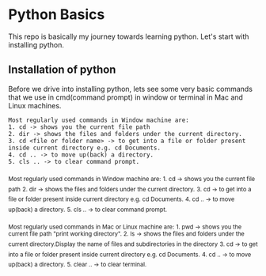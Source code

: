 # Python Basics

This repo is basically my journey towards learning python.
Let's start with installing python.

## **Installation of python**
Before we drive into installing python, lets see some very basic commands that we use in cmd(command prompt) in window or terminal in Mac and Linux machines.

    Most regularly used commands in Window machine are:
    1. cd -> shows you the current file path
    2. dir -> shows the files and folders under the current directory.
    3. cd <file or folder name> -> to get into a file or folder present inside current directory e.g. cd Documents.
    4. cd .. -> to move up(back) a directory.
    5. cls .. -> to clear command prompt.
  
<sub>   Most regularly used commands in Window machine are:</sub>
<sub>   1. cd -> shows you the current file path</sub>
<sub>   2. dir -> shows the files and folders under the current directory.</sub>
<sub>   3. cd <file or folder name> -> to get into a file or folder present inside current directory e.g. cd Documents.</sub>
<sub>   4. cd .. -> to move up(back) a directory.</sub>
<sub>   5. cls .. -> to clear command prompt.</sub>
  
<sub>Most regularly used commands in Mac or Linux machine are:</sub>
<sub>   1. pwd -> shows you the current file path "print working directory". </sub>
<sub>   2. ls -> shows the files and folders under the current directory.Display the name of files and subdirectories in the directory</sub>
<sub>   3. cd <file or folder name> -> to get into a file or folder present inside current directory e.g. cd Documents.</sub>
<sub>   4. cd .. -> to move up(back) a directory.</sub>
<sub>   5. clear .. -> to clear terminal.</sub>
